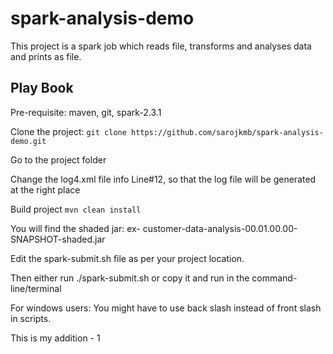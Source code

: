# spark-analysis-demo
This project is a spark job which reads file, transforms and analyses data and prints as file. 

## Play Book

Pre-requisite: maven, git, spark-2.3.1

Clone the project: `git clone https://github.com/sarojkmb/spark-analysis-demo.git`

Go to the project folder

Change the log4.xml file info Line#12, so that the log file will be generated at the right place

Build project ``mvn clean install``

You will find the shaded jar: ex- customer-data-analysis-00.01.00.00-SNAPSHOT-shaded.jar

Edit the spark-submit.sh file as per your project location.

Then either run ./spark-submit.sh or copy it and run in the command-line/terminal

For windows users: You might have to use back slash instead of front slash in scripts.


This is my addition - 1